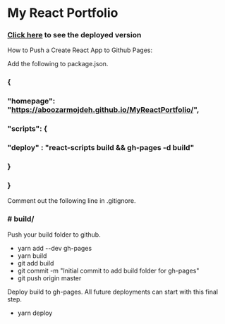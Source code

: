 # My React Portfolio

### [Click here](https://aboozarmojdeh.github.io/MyReactPortfolio/) to see the deployed version



How to Push a Create React App to Github Pages:

Add the following to package.json.

### {
###  "homepage": "https://aboozarmojdeh.github.io/MyReactPortfolio/",
###  "scripts": {
###    "deploy" : "react-scripts build && gh-pages -d build"    
###  }
### }
Comment out the following line in .gitignore.
### # build/


Push your build folder to github.

* yarn add --dev gh-pages
* yarn build
* git add build
* git commit -m "Initial commit to add build folder for gh-pages"
* git push origin master


Deploy build to gh-pages. All future deployments can start with this final step.
* yarn deploy